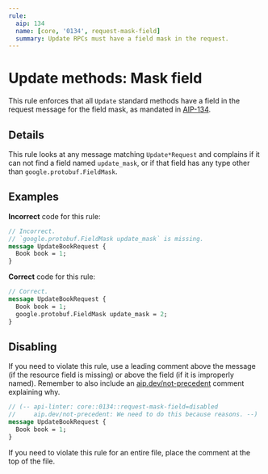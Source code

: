 ```yaml
---
rule:
  aip: 134
  name: [core, '0134', request-mask-field]
  summary: Update RPCs must have a field mask in the request.
---
```


# Update methods: Mask field

This rule enforces that all `Update` standard methods have a field in the
request message for the field mask, as mandated in [AIP-134][].

## Details

This rule looks at any message matching `Update*Request` and complains if it
can not find a field named `update_mask`, or if that field has any type other
than `google.protobuf.FieldMask`.

## Examples

**Incorrect** code for this rule:

```proto
// Incorrect.
// `google.protobuf.FieldMask update_mask` is missing.
message UpdateBookRequest {
  Book book = 1;
}
```

**Correct** code for this rule:

```proto
// Correct.
message UpdateBookRequest {
  Book book = 1;
  google.protobuf.FieldMask update_mask = 2;
}
```

## Disabling

If you need to violate this rule, use a leading comment above the message (if
the resource field is missing) or above the field (if it is improperly named).
Remember to also include an [aip.dev/not-precedent][] comment explaining why.

```proto
// (-- api-linter: core::0134::request-mask-field=disabled
//     aip.dev/not-precedent: We need to do this because reasons. --)
message UpdateBookRequest {
  Book book = 1;
}
```

If you need to violate this rule for an entire file, place the comment at the
top of the file.

[aip-134]: https://aip.dev/134
[aip.dev/not-precedent]: https://aip.dev/not-precedent
